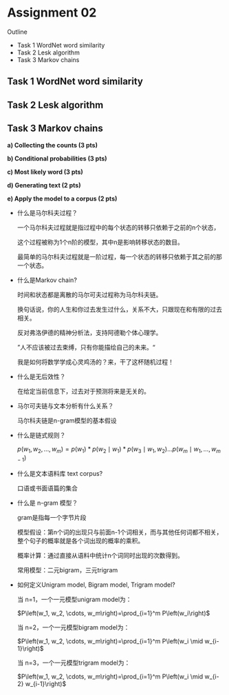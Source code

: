 # Assignment 02

Outline

* Task 1 WordNet word similarity
* Task 2 Lesk algorithm
* Task 3 Markov chains

## Task 1 WordNet word similarity

## Task 2 Lesk algorithm

## Task 3 Markov chains

__a) Collecting the counts (3 pts)__

__b) Conditional probabilities (3 pts)__

__c) Most likely word (3 pts)__

__d) Generating text (2 pts)__

__e) Apply the model to a corpus (2 pts)__

* 什么是马尔科夫过程？

  一个马尔科夫过程就是指过程中的每个状态的转移只依赖于之前的n个状态，
  
  这个过程被称为1个n阶的模型，其中n是影响转移状态的数目。
  
  最简单的马尔科夫过程就是一阶过程，每一个状态的转移只依赖于其之前的那一个状态。

* 什么是Markov chain?

  时间和状态都是离散的马尔可夫过程称为马尔科夫链。

  换句话说，你的人生和你过去发生过什么，关系不大，只跟现在和有限的过去相关。
  
  反对弗洛伊德的精神分析法，支持阿德勒个体心理学。
  
  ”人不应该被过去束缚，只有你能描绘自己的未来。“
  
  我是如何将数学学成心灵鸡汤的？来，干了这杯随机过程！

* 什么是无后效性？

  在给定当前信息下，过去对于预测将来是无关的。
  
* 马尔可夫链与文本分析有什么关系？

  马尔科夫链是n-gram模型的基本假设
  
* 什么是链式规则？

  $p\left(w_1, w_2, \ldots, w_m\right)=p\left(w_1\right) * p\left(w_2 \mid w_1\right) * p\left(w_3 \mid w_1, w_2\right) \ldots p\left(w_m \mid w_1, \ldots, w_{m-1}\right)$
  
* 什么是文本语料库 text corpus?
  
  口语或书面语篇的集合
  
* 什么是 n-gram 模型？

  gram是指每一个字节片段
  
  模型假设：第n个词的出现只与前面n-1个词相关，而与其他任何词都不相关，整个句子的概率就是各个词出现的概率的乘积。
  
  概率计算：通过直接从语料中统计n个词同时出现的次数得到。
  
  常用模型：二元bigram，三元trigram
  
* 如何定义Unigram model, Bigram model, Trigram model?

  当 n=1，一个一元模型unigram model为：
  
  $P\left(w_1, w_2, \cdots, w_m\right)=\prod_{i=1}^m P\left(w_i\right)$
  
  当 n=2，一个一元模型bigram model为：
  
  $P\left(w_1, w_2, \cdots, w_m\right)=\prod_{i=1}^m P\left(w_i \mid w_{i-1}\right)$
  
  当 n=3，一个一元模型trigram model为：
  
  $P\left(w_1, w_2, \cdots, w_m\right)=\prod_{i=1}^m P\left(w_i \mid w_{i-2} w_{i-1}\right)$
  
  
  
  
  

  

  

  
